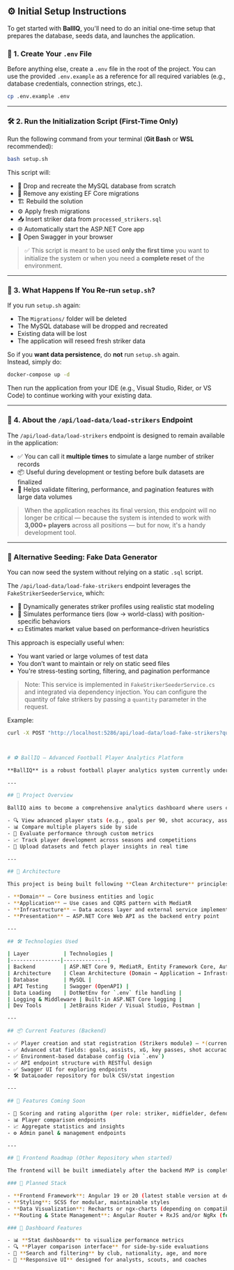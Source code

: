## ⚙️ Initial Setup Instructions

To get started with **BallIQ**, you'll need to do an initial one-time setup that prepares the database, seeds data, and launches the application.

### 🧾 1. Create Your `.env` File

Before anything else, create a `.env` file in the root of the project. You can use the provided `.env.example` as a reference for all required variables (e.g., database credentials, connection strings, etc.).

```bash
cp .env.example .env
```

---

### 🛠️ 2. Run the Initialization Script (First-Time Only)

Run the following command from your terminal (**Git Bash** or **WSL** recommended):

```bash
bash setup.sh
```

This script will:

- 🔄 Drop and recreate the MySQL database from scratch
- 🧹 Remove any existing EF Core migrations
- 🏗️ Rebuild the solution
- ⚙️ Apply fresh migrations
- 📥 Insert striker data from `processed_strikers.sql`
- 🌐 Automatically start the ASP.NET Core app
- 🚀 Open Swagger in your browser

> ✅ This script is meant to be used **only the first time** you want to initialize the system or when you need a **complete reset** of the environment.

---

### 📌 3. What Happens If You Re-run `setup.sh`?

If you run `setup.sh` again:

- The `Migrations/` folder will be deleted
- The MySQL database will be dropped and recreated
- Existing data will be lost
- The application will reseed fresh striker data

So if you **want data persistence**, do **not** run `setup.sh` again.  
Instead, simply do:

```bash
docker-compose up -d
```

Then run the application from your IDE (e.g., Visual Studio, Rider, or VS Code) to continue working with your existing data.

---

### 📨 4. About the `/api/load-data/load-strikers` Endpoint

The `/api/load-data/load-strikers` endpoint is designed to remain available in the application:

- ✅ You can call it **multiple times** to simulate a large number of striker records
- 📦 Useful during development or testing before bulk datasets are finalized
- 🧪 Helps validate filtering, performance, and pagination features with large data volumes

> When the application reaches its final version, this endpoint will no longer be critical — because the system is intended to work with **3,000+ players** across all positions — but for now, it's a handy development tool.

---

### 🔁 Alternative Seeding: Fake Data Generator

You can now seed the system without relying on a static `.sql` script.

The `/api/load-data/load-fake-strikers` endpoint leverages the `FakeStrikerSeederService`, which:

- 🧠 Dynamically generates striker profiles using realistic stat modeling
- 🎯 Simulates performance tiers (low → world-class) with position-specific behaviors
- 💵 Estimates market value based on performance-driven heuristics

This approach is especially useful when:

- You want varied or large volumes of test data
- You don’t want to maintain or rely on static seed files
- You're stress-testing sorting, filtering, and pagination performance

> Note: This service is implemented in `FakeStrikerSeederService.cs` and integrated via dependency injection. You can configure the quantity of fake strikers by passing a `quantity` parameter in the request.

Example:

```bash
curl -X POST "http://localhost:5286/api/load-data/load-fake-strikers?quantity=500"



# ⚽ BallIQ – Advanced Football Player Analytics Platform

**BallIQ** is a robust football player analytics system currently under active development. It offers a scalable backend built using Clean Architecture principles and will provide detailed statistics, player comparison features, and performance insights through a clean, responsive user interface.

---

## 🚀 Project Overview

BallIQ aims to become a comprehensive analytics dashboard where users can:

- 🔍 View advanced player stats (e.g., goals per 90, shot accuracy, assists)
- 📊 Compare multiple players side by side
- 🧠 Evaluate performance through custom metrics
- 📈 Track player development across seasons and competitions
- 📂 Upload datasets and fetch player insights in real time

---

## 🧱 Architecture

This project is being built following **Clean Architecture** principles to ensure separation of concerns, testability, and scalability. The solution is split across multiple projects:

- **Domain** – Core business entities and logic
- **Application** – Use cases and CQRS pattern with MediatR
- **Infrastructure** – Data access layer and external service implementations
- **Presentation** – ASP.NET Core Web API as the backend entry point

---

## 🛠️ Technologies Used

| Layer           | Technologies |
|----------------|--------------|
| Backend         | ASP.NET Core 9, MediatR, Entity Framework Core, AutoMapper |
| Architecture    | Clean Architecture (Domain → Application → Infrastructure → Presentation) |
| Database        | MySQL |
| API Testing     | Swagger (OpenAPI) |
| Data Loading    | DotNetEnv for `.env` file handling |
| Logging & Middleware | Built-in ASP.NET Core logging |
| Dev Tools       | JetBrains Rider / Visual Studio, Postman |

---

## 📦 Current Features (Backend)

- ✅ Player creation and stat registration (Strikers module) — *(currently developing)*
- ✅ Advanced stat fields: goals, assists, xG, key passes, shot accuracy, and more — *(currently developing)*
- ✅ Environment-based database config (via `.env`)
- ✅ API endpoint structure with RESTful design
- ✅ Swagger UI for exploring endpoints
- 🛠️ DataLoader repository for bulk CSV/stat ingestion

---

## 🧩 Features Coming Soon

- 🧠 Scoring and rating algorithm (per role: striker, midfielder, defender)
- 📊 Player comparison endpoints
- 📈 Aggregate statistics and insights
- ⚙️ Admin panel & management endpoints

---

## 🎨 Frontend Roadmap (Other Repository when started)

The frontend will be built immediately after the backend MVP is complete.

### 🧰 Planned Stack

- **Frontend Framework**: Angular 19 or 20 (latest stable version at development time)
- **Styling**: SCSS for modular, maintainable styles
- **Data Visualization**: Recharts or ngx-charts (depending on compatibility)
- **Routing & State Management**: Angular Router + RxJS and/or NgRx (for reactive state)

### 🔧 Dashboard Features

- 📊 **Stat dashboards** to visualize performance metrics
- 🔍 **Player comparison interface** for side-by-side evaluations
- 🧩 **Search and filtering** by club, nationality, age, and more
- 📁 **Responsive UI** designed for analysts, scouts, and coaches